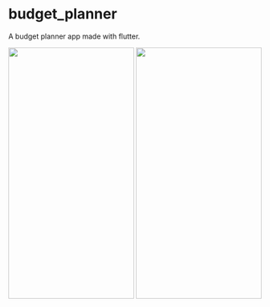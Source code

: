 # budget_planner

A budget planner app made with flutter.

<img src="https://github.com/fluttertraining/Life-Monitor/blob/master/screenshots/demo.gif" width="250" height="500">

<img src="https://github.com/fluttertraining/Life-Monitor/blob/master/screenshots/screenshot_2.png" width="250" height="500">
